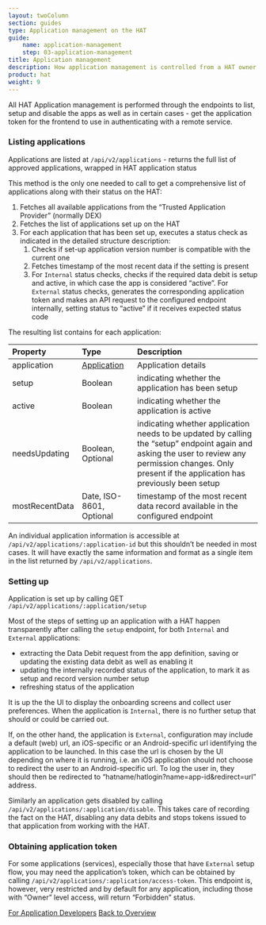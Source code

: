 ```yaml
---
layout: twoColumn
section: guides
type: Application management on the HAT
guide: 
    name: application-management
    step: 03-application-management
title: Application management
description: How application management is controlled from a HAT owner application
product: hat
weight: 9
---
```


All HAT Application management is performed through the endpoints to list, setup and disable the apps as well as in certain cases - get the application token for the frontend to use in authenticating with a remote service.


### Listing applications

Applications are listed at `/api/v2/applications` - returns the full list of approved applications, wrapped in HAT application status


This method is the only one needed to call to get a comprehensive list of applications along with their status on the HAT:

1. Fetches all available applications from the “Trusted Application Provider” (normally DEX)
2. Fetches the list of applications set up on the HAT
3. For each application that has been set up, executes a status check as indicated in the detailed structure description:
    1. Checks if set-up application version number is compatible with the current one
    2. Fetches timestamp of the most recent data if the setting is present
    3. For `Internal` status checks, checks if the required data debit is setup and active, in which case the app is considered “active”. For `External` status checks, generates the corresponding application token and makes an API request to the configured endpoint internally, setting status to “active” if it receives expected status code

The resulting list contains for each application:

| Property       | Type                                                              | Description                                                                                                                                                                                              |
|:---------------|:------------------------------------------------------------------|:---------------------------------------------------------------------------------------------------------------------------------------------------------------------------------------------------------|
| application    | [Application](01-application-information-format.html#Application) | Application details                                                                                                                                                                                      |
| setup          | Boolean                                                           | indicating whether the application has been setup                                                                                                                                                        |
| active         | Boolean                                                           | indicating whether the application is active                                                                                                                                                             |
| needsUpdating  | Boolean, Optional                                                 | indicating whether application needs to be updated by calling the “setup” endpoint again and asking the user to review any permission changes. Only present if the application has previously been setup |
| mostRecentData | Date, ISO-8601, Optional                                          | timestamp of the most recent data record available in the configured endpoint                                                                                                                            |

An individual application information is accessible at `/api/v2/applications/:application-id` but this shouldn’t be needed in most cases. It will have exactly the same information and format as a single item in the list returned by `/api/v2/applications`.

### Setting up

Application is set up by calling GET `/api/v2/applications/:application/setup`

Most of the steps of setting up an application with a HAT happen transparently after calling the `setup` endpoint, for both `Internal` and `External` applications:

- extracting the Data Debit request from the app definition, saving or updating the existing data debit as well as enabling it
- updating the internally recorded status of the application, to mark it as setup and record version number setup
- refreshing status of the application

It is up the the UI to display the onboarding screens and collect user preferences. When the application is `Internal`, there is no further setup that should or could be carried out.

If, on the other hand, the application is `External`, configuration may include a default (web) url, an iOS-specific or an Android-specific url identifying the application to be launched. In this case the url is chosen by the UI depending on where it is running, i.e. an iOS application should not choose to redirect the user to an Android-specific url. To log the user in, they should then be redirected to “hatname/hatlogin?name=app-id&redirect=url” address.

Similarly an application gets disabled by calling `/api/v2/applications/:application/disable`. This takes care of recording the fact on the HAT, disabling any data debits and stops tokens issued to that application from working with the HAT.


### Obtaining application token

For some applications (services), especially those that have `External` setup flow, you may need the application’s token, which can be obtained by calling `/api/v2/applications/:application/access-token`. This endpoint is, however, very restricted and by default for any application, including those with “Owner” level access, will return “Forbidden” status.



<nav class="pager-nav">
	<a href="02-application-developers.html">For Application Developers</a>
	<a href="/">Back to Overview</a>
</nav>
